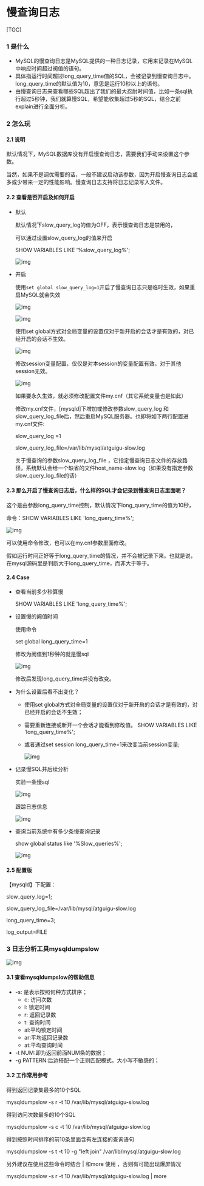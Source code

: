 # 慢查询日志

[TOC]

### 1 是什么

- MySQL的慢查询日志是MySQL提供的一种日志记录，它用来记录在MySQL中响应时间超过阀值的语句。
- 具体指运行时间超过long_query_time值的SQL，会被记录到慢查询日志中。long_query_time的默认值为10，意思是运行10秒以上的语句。
- 由慢查询日志来查看哪些SQL超出了我们的最大忍耐时间值，比如一条sql执行超过5秒钟，我们就算慢SQL，希望能收集超过5秒的SQL，结合之前explain进行全面分析。

### 2 怎么玩

#### 2.1 说明

​		默认情况下，MySQL数据库没有开启慢查询日志，需要我们手动来设置这个参数。

​		当然，如果不是调优需要的话，一般不建议启动该参数，因为开启慢查询日志会或多或少带来一定的性能影响。慢查询日志支持将日志记录写入文件。

#### 2.2 查看是否开启及如何开启

- 默认 

  默认情况下slow_query_log的值为OFF，表示慢查询日志是禁用的，

  可以通过设置slow_query_log的值来开启

  SHOW VARIABLES LIKE '%slow_query_log%';

  ![img](assets/E24A4982-114B-4FBD-9E67-C749E0CAF928.png) 

- 开启

  使用`set global slow_query_log=1`开启了慢查询日志只是临时生效，如果重启MySQL就会失效

  ![img](assets/5E69F422-6B75-48F3-BAEA-4B0F0159F147.png) 

  ![img](assets/3DF6A981-8CC7-478A-8C08-1F05C5E672D1.png) 

  使用set global方式对全局变量的设置仅对于新开启的会话才是有效的，对已经开启的会话不生效。

  ![img](assets/3EA8E1AE-25C9-4F8F-BF88-B97C29AAD38D.png) 

   修改session变量配置，仅仅是对本session的变量配置有效，对于其他session无效。

  ![img](assets/1BFA19BF-98D7-4641-B1C2-BB29D96AC5E0.png) 

  如果要永久生效，就必须修改配置文件my.cnf（其它系统变量也是如此）

  修改my.cnf文件，[mysqld]下增加或修改参数slow_query_log 和slow_query_log_file后，然后重启MySQL服务器。也即将如下两行配置进my.cnf文件:

  slow_query_log =1

  slow_query_log_file=/var/lib/mysql/atguigu-slow.log

  关于慢查询的参数slow_query_log_file ，它指定慢查询日志文件的存放路径，系统默认会给一个缺省的文件host_name-slow.log（如果没有指定参数slow_query_log_file的话）

#### 2.3 那么开启了慢查询日志后，什么样的SQL才会记录到慢查询日志里面呢？

这个是由参数long_query_time控制，默认情况下long_query_time的值为10秒，

命令：SHOW VARIABLES LIKE 'long_query_time%';

![img](assets/19AEA46A-65CA-49B9-971E-2DE6BAE1447F.png) 

可以使用命令修改，也可以在my.cnf参数里面修改。

假如运行时间正好等于long_query_time的情况，并不会被记录下来。也就是说，在mysql源码里是判断大于long_query_time，而非大于等于。

#### 2.4 Case

- 查看当前多少秒算慢

  SHOW VARIABLES LIKE 'long_query_time%';

- 设置慢的阙值时间

  使用命令 

  set global long_query_time=1

  修改为阙值到1秒钟的就是慢sql

  ![img](assets/6E05F815-5AD2-415A-9492-A03D3B64611D.png) 

  修改后发现long_query_time并没有改变。

- 为什么设置后看不出变化？

  - 使用set global方式对全局变量的设置仅对于新开启的会话才是有效的，对已经开启的会话不生效；

  - 需要重新连接或新开一个会话才能看到修改值。 SHOW VARIABLES LIKE 'long_query_time%';

  - 或者通过set session long_query_time=1来改变当前session变量;

    ![img](assets/CCC0ECBB-CBA7-4010-9F7C-2A2562134323.png) 

- 记录慢SQL并后续分析

   实验一条慢sql

  ![img](assets/1D5147CC-1CC5-4897-8B55-20140E29F712.png) 

  跟踪日志信息

  ![img](assets/A1EFE41B-955B-4B8E-B8D6-6D1C1257B072.png) 

- 查询当前系统中有多少条慢查询记录

  show global status like '%Slow_queries%';

  ![img](assets/FD701F3B-E9D7-44E3-9AA4-C59C2AF4A513.png) 

#### 2.5 配置版

【mysqld】下配置：

slow_query_log=1;

slow_query_log_file=/var/lib/mysql/atguigu-slow.log

long_query_time=3;

log_output=FILE

### 3 日志分析工具mysqldumpslow

![img](assets/D6DAD9C6-C7C7-4290-B168-15E1D7BBA73A.png) 

#### 3.1 查看mysqldumpslow的帮助信息
- -s: 是表示按照何种方式排序；
  - c: 访问次数
  - l: 锁定时间
  - r: 返回记录数
  - t: 查询时间
  - al:平均锁定时间
  - ar:平均返回记录数
  - at:平均查询时间
- -t NUM:即为返回前面NUM条的数据；
- -g PATTERN:后边搭配一个正则匹配模式，大小写不敏感的；

#### 3.2 工作常用参考

得到返回记录集最多的10个SQL

mysqldumpslow -s r -t 10 /var/lib/mysql/atguigu-slow.log

得到访问次数最多的10个SQL

mysqldumpslow -s c -t 10 /var/lib/mysql/atguigu-slow.log

得到按照时间排序的前10条里面含有左连接的查询语句

mysqldumpslow -s t -t 10 -g "left join" /var/lib/mysql/atguigu-slow.log

另外建议在使用这些命令时结合 | 和more 使用 ，否则有可能出现爆屏情况

mysqldumpslow -s r -t 10 /var/lib/mysql/atguigu-slow.log | more

